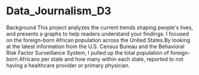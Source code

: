 # Data_Journalism_D3

Background
This project analyzes the current trends shaping people's lives, and presents a graphs to help readers understand your findings.
I focused on the foreign-born African population across the United States.By looking at the latest information from the U.S. Census Bureau and the Behavioral Risk Factor Surveillance System, I pulled up the total population of foreign-born Africans per state and how many within each state, reported to not having a healthcare provider or primary physician.
